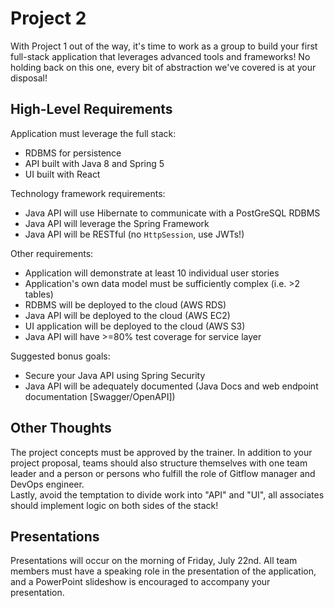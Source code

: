 # Project 2

With Project 1 out of the way, it's time to work as a group to build your first full-stack application that leverages advanced tools and frameworks! 
No holding back on this one, every bit of abstraction we've covered is at your disposal!

## High-Level Requirements

Application must leverage the full stack: 
- RDBMS for persistence 
- API built with Java 8 and Spring 5
- UI built with React

Technology framework requirements: 
- Java API will use Hibernate to communicate with a PostGreSQL RDBMS 
- Java API will leverage the Spring Framework 
- Java API will be RESTful (no `HttpSession`, use JWTs!)
 

Other requirements: 
- Application will demonstrate at least 10 individual user stories 
- Application's own data model must be sufficiently complex (i.e. >2 tables) 
- RDBMS will be deployed to the cloud (AWS RDS) 
- Java API will be deployed to the cloud (AWS EC2) 
- UI application will be deployed to the cloud (AWS S3) 
- Java API will have >=80% test coverage for service layer

Suggested bonus goals:
- Secure your Java API using Spring Security
- Java API will be adequately documented (Java Docs and web endpoint documentation [Swagger/OpenAPI])
 
## Other Thoughts
The project concepts must be approved by the trainer. In addition to your project proposal, teams should also structure themselves with one team leader and a person or persons who fulfill the role of Gitflow manager and DevOps engineer.  
Lastly, avoid the temptation to divide work into "API" and "UI", all associates should implement logic on both sides of the stack! 

## Presentations

Presentations will occur on the morning of Friday, July 22nd. All team members must have a speaking role in the presentation of the application, and a PowerPoint slideshow is encouraged to accompany your presentation.
